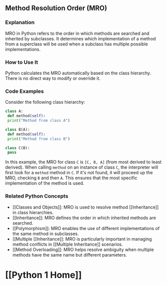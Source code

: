 ## Method Resolution Order (MRO)

### Explanation
MRO in Python refers to the order in which methods are searched and inherited by subclasses. It determines which implementation of a method from a superclass will be used when a subclass has multiple possible implementations.

### How to Use It
Python calculates the MRO automatically based on the class hierarchy. There is no direct way to modify or override it.

### Code Examples
Consider the following class hierarchy:

```python
class A:
 def method(self):
 print("Method from class A")

class B(A):
 def method(self):
 print("Method from class B")

class C(B):
 pass
```

In this example, the MRO for class `C` is `[C, B, A]` (from most derived to least derived). When calling `method` on an instance of class `C`, the interpreter will first look for a `method` method in `C`. If it's not found, it will proceed up the MRO, checking `B` and then `A`. This ensures that the most specific implementation of the method is used.

### Related Python Concepts
- [[Classes and Objects]]: MRO is used to resolve method [[Inheritance]] in class hierarchies.
- [[Inheritance]]: MRO defines the order in which inherited methods are searched.
- [[Polymorphism]]: MRO enables the use of different implementations of the same method in subclasses.
- [[Multiple [[Inheritance]]: MRO is particularly important in managing method conflicts in [[Multiple Inheritance]] scenarios.
- [[Method Overloading]]: MRO helps resolve ambiguity when multiple methods have the same name but different parameters.
# [[Python 1 Home]]